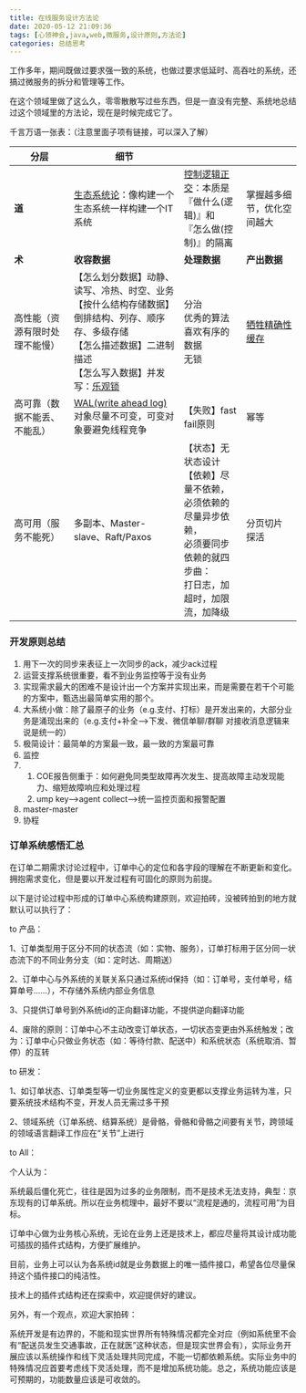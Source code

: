 ```yaml
---
title: 在线服务设计方法论
date: 2020-05-12 21:09:36
tags: [心领神会,java,web,微服务,设计原则,方法论]
categories: 总结思考
---
```


工作多年，期间既做过要求强一致的系统，也做过要求低延时、高吞吐的系统，还搞过微服务的拆分和管理等工作。

在这个领域里做了这么久，零零散散写过些东西，但是一直没有完整、系统地总结过这个领域里的方法论，现在是时候完成它了。

千言万语一张表：（注意里面子项有链接，可以深入了解）

<!-- more -->

|分层|细节|||
| ------ | -------------------------------------------------------- | ------------------------------- | -------------------- |
| **道** | [生态系统论](https://mp.weixin.qq.com/s/saFW6DfkSenR5rg9KlY5uA)：像构建一个生态系统一样构建一个IT系统 | [控制逻辑正交](https://coolshell.cn/articles/10652.html)：本质是<br />『做什么(逻辑)』和<br />『怎么做(控制)』的隔离 | 掌握越多细节，优化空间越大<br />  |
| **术** | **收容数据**                                             | **处理数据**                    | **产出数据**         |
| 高性能（资源有限时处理不能慢） | 【怎么划分数据】动静、读写、冷热、时空、业务<br />【按什么结构存储数据】倒排结构、列存、顺序存、多级存储<br />【怎么描述数据】二进制描述<br />【怎么写入数据】并发写：[乐观锁](https://lihongyu.me/2019/04/18/数据库字段规范及乐观锁常见错误/)<br /> | 分治<br />优秀的算法喜欢有序的数据<br />无锁 | [牺牲精确性](https://mp.weixin.qq.com/s/TDJz9WLQercAvlMhHc1QDQ)<br />[缓存](https://coolshell.cn/articles/17416.html) |
| 高可靠（数据不能丢、不能乱） | [WAL(write ahead log)](https://mp.weixin.qq.com/s/aDYOrZdebNxMQEauu2_z3w)<br /> 对象尽量不可变，可变对象要避免线程竞争 | 【失败】fast fail原则<br /> | 幂等 |
| 高可用（服务不能死） | 多副本、Master-slave、Raft/Paxos | 【状态】无状态设计<br />【依赖】尽量不依赖，<br />必须依赖的尽量异步依赖，<br />必须要同步依赖的就四步曲：<br />打日志，加超时，加限流，加降级 | 分页切片<br />探活 |



### 开发原则总结

1.  用下一次的同步来表征上一次同步的ack，减少ack过程
2.  运营支撑系统很重要，看不到业务监控等于没有业务
3.  实现需求最大的困难不是设计出一个方案并实现出来，而是需要在若干个可能的方案中，甄选出最简单实用的那个。
4.  大系统小做：除了最原子的业务（e.g.支付、打标）是开发出来的，大部分业务是涌现出来的（e.g.支付+补全—>下发、微信单聊/群聊 对接收消息逻辑来说是统一的）
5.  极简设计：最简单的方案最一致，最一致的方案最可靠
6.  监控
7.  1.  COE报告侧重于：如何避免同类型故障再次发生、提高故障主动发现能力、缩短故障响应和处理过程
    2.  ump key—>agent collect—>统一监控页面和报警配置
8.  master-master
9.  协程


### 订单系统感悟汇总

在订单二期需求讨论过程中，订单中心的定位和各字段的理解在不断更新和变化。拥抱需求变化，但是要以开发过程有可固化的原则为前提。

以下是讨论过程中形成的订单中心系统构建原则，欢迎拍砖，没被砖拍到的地方就默认可以执行了：

to 产品：

1、订单类型用于区分不同的状态流（如：实物、服务），订单打标用于区分同一状态流下的不同业务分支（如：定时达、周期送）

2、订单中心与外系统的关联关系只通过系统id保持（如：订单号，支付单号，结算单号……），不存储外系统内部业务信息

3、只提供订单号到外系统id的正向翻译功能，不提供逆向翻译功能

4、废除的原则：订单中心不主动改变订单状态，一切状态变更由外系统触发；改为：订单中心只做业务状态（如：等待付款、配送中）和系统状态（系统取消、暂停）的互转

to 研发：

1、如订单状态、订单类型等一切业务属性定义的变更都以支撑业务运转为准，只要系统技术结构不变，开发人员无需过多干预

2、领域系统（订单系统、结算系统）是骨骼，骨骼和骨骼之间要有关节，跨领域的领域语言翻译工作应在“关节”上进行

to All：

个人认为：

系统最后僵化死亡，往往是因为过多的业务限制，而不是技术无法支持，典型：京东现有的订单系统。所以在业务梳理中，最好不要以“流程是通的，流程可用”为目标。

订单中心做为业务核心系统，无论在业务上还是技术上，都应尽量将其设计成功能可插拔的插件式结构，方便扩展维护。

目前，业务上可以认为各系统id就是业务数据上的唯一插件接口，希望各位尽量保持这个插件接口的纯洁性。

技术上的插件式结构还在探索中，欢迎提供好的建议。

另外，有一个观点，欢迎大家拍砖：

系统开发是有边界的，不能和现实世界所有特殊情况都完全对应（例如系统里不会有“配送员发生交通事故，正在就医”这种状态，但是现实世界会有），实际业务开展应该以系统操作和线下灵活处理共同完成，不能一切都依赖系统。实际业务中的特殊情况应首要考虑线下灵活处理，而不是增加系统功能。总之，系统功能应该是可预期的，功能数量应该是可收敛的。